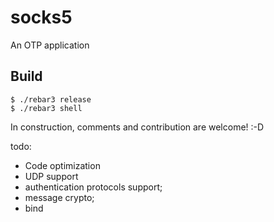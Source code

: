 socks5
=====

An OTP application

Build
-----

    $ ./rebar3 release
    $ ./rebar3 shell
    

In construction, comments and contribution are welcome! :-D

todo:

- Code optimization
- UDP support
- authentication protocols support;
- message crypto;
- bind
